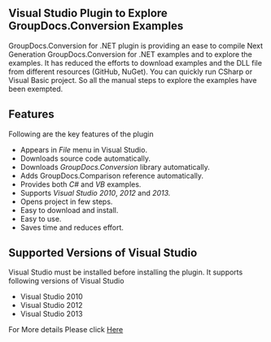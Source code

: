 ## Visual Studio Plugin to Explore GroupDocs.Conversion Examples

GroupDocs.Conversion for .NET plugin is providing an ease to compile Next Generation GroupDocs.Conversion for .NET  examples and to explore the examples. It has reduced the efforts to download examples and the DLL file from different resources (GitHub, NuGet). You can quickly run CSharp or Visual Basic project. So all the manual steps to explore the examples have been exempted.

## Features

Following are the key features of the plugin

+ Appears in *File* menu in Visual Studio.
+ Downloads source code automatically.
+ Downloads *GroupDocs.Conversion* library automatically.
+ Adds GroupDocs.Comparison reference automatically.
+ Provides both *C#* and *VB* examples.
+ Supports *Visual Studio 2010*, *2012* and *2013.*
+ Opens project in few steps.
+ Easy to download and install.
+ Easy to use.
+ Saves time and reduces effort.


## Supported Versions of Visual Studio

Visual Studio must be installed before installing the plugin. It supports following versions of Visual Studio
+ Visual Studio 2010
+ Visual Studio 2012
+ Visual Studio 2013

For More details Please click [Here](http://www.groupdocs.com/docs/display/comparisonnet/Visual+Studio+Plugin+to+Explore+GroupDocs.Comparison+Examples)
